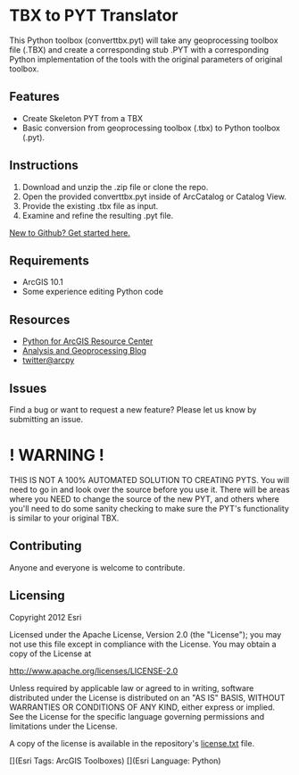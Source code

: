# TBX to PYT Translator

This Python toolbox (converttbx.pyt) will take any geoprocessing
toolbox file (.TBX) and create a corresponding stub .PYT with a
corresponding Python implementation of the tools with the original
parameters of original toolbox.

## Features
* Create Skeleton PYT from a TBX
* Basic conversion from geoprocessing toolbox (.tbx) to Python toolbox (.pyt).

## Instructions

1. Download and unzip the .zip file or clone the repo.
2. Open the provided converttbx.pyt inside of ArcCatalog or Catalog View.
3. Provide the existing .tbx file as input.
4. Examine and refine the resulting .pyt file.

 [New to Github? Get started here.](https://github.com/)

## Requirements

* ArcGIS 10.1
* Some experience editing Python code

## Resources

* [Python for ArcGIS Resource Center](http://resources.arcgis.com/en/communities/python/)
* [Analysis and Geoprocessing Blog](http://blogs.esri.com/esri/arcgis/category/subject-analysis-and-geoprocessing/)
* [twitter@arcpy](http://twitter.com/arcpy)

## Issues

Find a bug or want to request a new feature?  Please let us know by submitting an issue.

# ! WARNING !

THIS IS NOT A 100% AUTOMATED SOLUTION TO CREATING PYTS. You will
need to go in and look over the source before you use it. There
will be areas where you NEED to change the source of the new PYT, 
and others where you'll need to do some sanity checking to make 
sure the PYT's functionality is similar to your original TBX.


## Contributing

Anyone and everyone is welcome to contribute. 

## Licensing
Copyright 2012 Esri

Licensed under the Apache License, Version 2.0 (the "License");
you may not use this file except in compliance with the License.
You may obtain a copy of the License at

   http://www.apache.org/licenses/LICENSE-2.0

Unless required by applicable law or agreed to in writing, software
distributed under the License is distributed on an "AS IS" BASIS,
WITHOUT WARRANTIES OR CONDITIONS OF ANY KIND, either express or implied.
See the License for the specific language governing permissions and
limitations under the License.

A copy of the license is available in the repository's [license.txt](https://raw.github.com/Esri/switch-basemaps-js/master/license.txt) file.

[](Esri Tags: ArcGIS Toolboxes)
[](Esri Language: Python)
